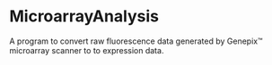 # MicroarrayAnalysis
A program to convert raw fluorescence data generated by Genepix™ microarray scanner to to expression data.
